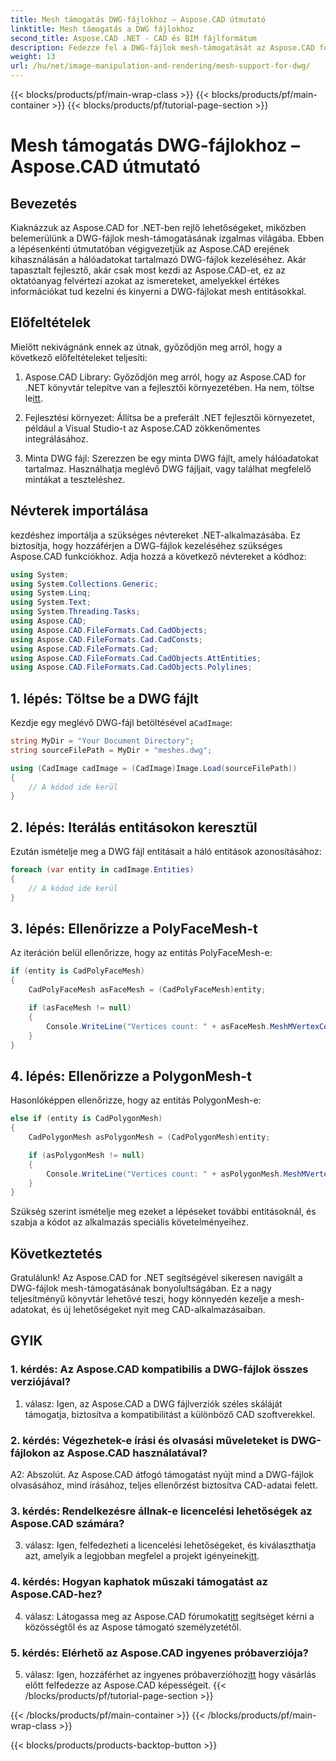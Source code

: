 ```yaml
---
title: Mesh támogatás DWG-fájlokhoz – Aspose.CAD útmutató
linktitle: Mesh támogatás a DWG fájlokhoz
second_title: Aspose.CAD .NET - CAD és BIM fájlformátum
description: Fedezze fel a DWG-fájlok mesh-támogatását az Aspose.CAD for .NET segítségével. Bővítse CAD-alkalmazásait erőteljes hálókezelési képességekkel.
weight: 13
url: /hu/net/image-manipulation-and-rendering/mesh-support-for-dwg/
---
```


{{< blocks/products/pf/main-wrap-class >}}
{{< blocks/products/pf/main-container >}}
{{< blocks/products/pf/tutorial-page-section >}}

# Mesh támogatás DWG-fájlokhoz – Aspose.CAD útmutató

## Bevezetés

Kiaknázzuk az Aspose.CAD for .NET-ben rejlő lehetőségeket, miközben belemerülünk a DWG-fájlok mesh-támogatásának izgalmas világába. Ebben a lépésenkénti útmutatóban végigvezetjük az Aspose.CAD erejének kihasználásán a hálóadatokat tartalmazó DWG-fájlok kezeléséhez. Akár tapasztalt fejlesztő, akár csak most kezdi az Aspose.CAD-et, ez az oktatóanyag felvértezi azokat az ismereteket, amelyekkel értékes információkat tud kezelni és kinyerni a DWG-fájlokat mesh entitásokkal.

## Előfeltételek

Mielőtt nekivágnánk ennek az útnak, győződjön meg arról, hogy a következő előfeltételeket teljesíti:

1.  Aspose.CAD Library: Győződjön meg arról, hogy az Aspose.CAD for .NET könyvtár telepítve van a fejlesztői környezetében. Ha nem, töltse le[itt](https://releases.aspose.com/cad/net/).

2. Fejlesztési környezet: Állítsa be a preferált .NET fejlesztői környezetet, például a Visual Studio-t az Aspose.CAD zökkenőmentes integrálásához.

3. Minta DWG fájl: Szerezzen be egy minta DWG fájlt, amely hálóadatokat tartalmaz. Használhatja meglévő DWG fájljait, vagy találhat megfelelő mintákat a teszteléshez.

## Névterek importálása

kezdéshez importálja a szükséges névtereket .NET-alkalmazásába. Ez biztosítja, hogy hozzáférjen a DWG-fájlok kezeléséhez szükséges Aspose.CAD funkciókhoz. Adja hozzá a következő névtereket a kódhoz:

```csharp
using System;
using System.Collections.Generic;
using System.Linq;
using System.Text;
using System.Threading.Tasks;
using Aspose.CAD;
using Aspose.CAD.FileFormats.Cad.CadObjects;
using Aspose.CAD.FileFormats.Cad.CadConsts;
using Aspose.CAD.FileFormats.Cad;
using Aspose.CAD.FileFormats.Cad.CadObjects.AttEntities;
using Aspose.CAD.FileFormats.Cad.CadObjects.Polylines;
```

## 1. lépés: Töltse be a DWG fájlt

 Kezdje egy meglévő DWG-fájl betöltésével a`CadImage`:

```csharp
string MyDir = "Your Document Directory";
string sourceFilePath = MyDir + "meshes.dwg";

using (CadImage cadImage = (CadImage)Image.Load(sourceFilePath))
{
    // A kódod ide kerül
}
```

## 2. lépés: Iterálás entitásokon keresztül

Ezután ismételje meg a DWG fájl entitásait a háló entitások azonosításához:

```csharp
foreach (var entity in cadImage.Entities)
{
    // A kódod ide kerül
}
```

## 3. lépés: Ellenőrizze a PolyFaceMesh-t

Az iteráción belül ellenőrizze, hogy az entitás PolyFaceMesh-e:

```csharp
if (entity is CadPolyFaceMesh)
{
    CadPolyFaceMesh asFaceMesh = (CadPolyFaceMesh)entity;

    if (asFaceMesh != null)
    {
        Console.WriteLine("Vertices count: " + asFaceMesh.MeshMVertexCount);
    }
}
```

## 4. lépés: Ellenőrizze a PolygonMesh-t

Hasonlóképpen ellenőrizze, hogy az entitás PolygonMesh-e:

```csharp
else if (entity is CadPolygonMesh)
{
    CadPolygonMesh asPolygonMesh = (CadPolygonMesh)entity;

    if (asPolygonMesh != null)
    {
        Console.WriteLine("Vertices count: " + asPolygonMesh.MeshMVertexCount);
    }
}
```

Szükség szerint ismételje meg ezeket a lépéseket további entitásoknál, és szabja a kódot az alkalmazás speciális követelményeihez.

## Következtetés

Gratulálunk! Az Aspose.CAD for .NET segítségével sikeresen navigált a DWG-fájlok mesh-támogatásának bonyolultságában. Ez a nagy teljesítményű könyvtár lehetővé teszi, hogy könnyedén kezelje a mesh-adatokat, és új lehetőségeket nyit meg CAD-alkalmazásaiban.

## GYIK

### 1. kérdés: Az Aspose.CAD kompatibilis a DWG-fájlok összes verziójával?

1. válasz: Igen, az Aspose.CAD a DWG fájlverziók széles skáláját támogatja, biztosítva a kompatibilitást a különböző CAD szoftverekkel.

### 2. kérdés: Végezhetek-e írási és olvasási műveleteket is DWG-fájlokon az Aspose.CAD használatával?

A2: Abszolút. Az Aspose.CAD átfogó támogatást nyújt mind a DWG-fájlok olvasásához, mind írásához, teljes ellenőrzést biztosítva CAD-adatai felett.

### 3. kérdés: Rendelkezésre állnak-e licencelési lehetőségek az Aspose.CAD számára?

 3. válasz: Igen, felfedezheti a licencelési lehetőségeket, és kiválaszthatja azt, amelyik a legjobban megfelel a projekt igényeinek[itt](https://purchase.aspose.com/buy).

### 4. kérdés: Hogyan kaphatok műszaki támogatást az Aspose.CAD-hez?

 4. válasz: Látogassa meg az Aspose.CAD fórumokat[itt](https://forum.aspose.com/c/cad/19) segítséget kérni a közösségtől és az Aspose támogató személyzetétől.

### 5. kérdés: Elérhető az Aspose.CAD ingyenes próbaverziója?

 5. válasz: Igen, hozzáférhet az ingyenes próbaverzióhoz[itt](https://releases.aspose.com/) hogy vásárlás előtt felfedezze az Aspose.CAD képességeit.
{{< /blocks/products/pf/tutorial-page-section >}}

{{< /blocks/products/pf/main-container >}}
{{< /blocks/products/pf/main-wrap-class >}}

{{< blocks/products/products-backtop-button >}}

